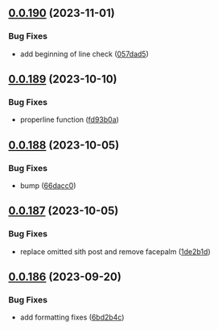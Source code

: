 ## [0.0.190](https://github.com/mikemickymick/mercury/compare/v0.0.189...v0.0.190) (2023-11-01)


### Bug Fixes

* add beginning of line check ([057dad5](https://github.com/mikemickymick/mercury/commit/057dad57279fa1226d561a89df2a731dd3a3ed9c))



## [0.0.189](https://github.com/mikemickymick/mercury/compare/v0.0.188...v0.0.189) (2023-10-10)


### Bug Fixes

* properline function ([fd93b0a](https://github.com/mikemickymick/mercury/commit/fd93b0a1af6c045885fadf92456b8a1a59a9c7a9))



## [0.0.188](https://github.com/mikemickymick/mercury/compare/v0.0.187...v0.0.188) (2023-10-05)


### Bug Fixes

* bump ([66dacc0](https://github.com/mikemickymick/mercury/commit/66dacc0b7d9bb00fd6db92b4090fdfaa882bd0c3))



## [0.0.187](https://github.com/mikemickymick/mercury/compare/v0.0.186...v0.0.187) (2023-10-05)


### Bug Fixes

* replace omitted sith post and remove facepalm ([1de2b1d](https://github.com/mikemickymick/mercury/commit/1de2b1de5a31350f7c9362ce45a4a79e329098ef))



## [0.0.186](https://github.com/mikemickymick/mercury/compare/v0.0.185...v0.0.186) (2023-09-20)


### Bug Fixes

* add formatting fixes ([6bd2b4c](https://github.com/mikemickymick/mercury/commit/6bd2b4c6771dacb8a3dfe6f49f875460cf16c1b5))



